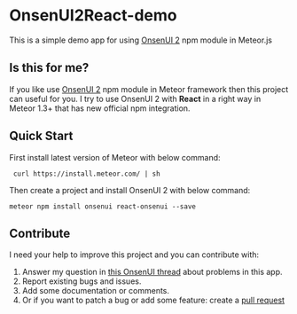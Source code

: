 # OnsenUI2React-demo

This is a simple demo app for using [OnsenUI 2](https://github.com/OnsenUI/OnsenUI) npm module in Meteor.js

## Is this for me?
If you like use [OnsenUI 2](https://github.com/OnsenUI/OnsenUI) npm module in Meteor framework then this project can useful for you. I try to use OnsenUI 2 with **React** in a right way in Meteor 1.3+ that has new official npm integration.

## Quick Start
First install latest version of Meteor with below command:

     curl https://install.meteor.com/ | sh 

Then create a project and install OnsenUI 2 with below command:

    meteor npm install onsenui react-onsenui --save
    
## Contribute
I need your help to improve this project and you can contribute with:
1. Answer my question in [this OnsenUI thread](https://community.onsen.io/topic/638/onsenui-2-react-with-meteor-js-demo-app) about problems in this app.
2. Report existing bugs and issues.
3. Add some documentation or comments.
4. Or if you want to patch a bug or add some feature: create a [pull request]()